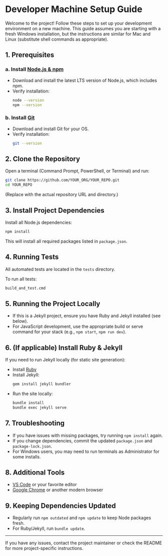 # Developer Machine Setup Guide

Welcome to the project! Follow these steps to set up your development environment on a new machine. This guide assumes you are starting with a fresh Windows installation, but the instructions are similar for Mac and Linux (substitute shell commands as appropriate).

## 1. Prerequisites

### a. Install [Node.js & npm](https://nodejs.org/)
- Download and install the latest LTS version of Node.js, which includes npm.
- Verify installation:
  ```sh
  node --version
  npm --version
  ```

### b. Install [Git](https://git-scm.com/)
- Download and install Git for your OS.
- Verify installation:
  ```sh
  git --version
  ```

## 2. Clone the Repository

Open a terminal (Command Prompt, PowerShell, or Terminal) and run:
```sh
git clone https://github.com/YOUR_ORG/YOUR_REPO.git
cd YOUR_REPO
```
(Replace with the actual repository URL and directory.)

## 3. Install Project Dependencies

Install all Node.js dependencies:
```sh
npm install
```
This will install all required packages listed in `package.json`.

## 4. Running Tests

All automated tests are located in the `tests` directory.

To run all tests:
```cmd
build_and_test.cmd
```

## 5. Running the Project Locally

- If this is a Jekyll project, ensure you have Ruby and Jekyll installed (see below).
- For JavaScript development, use the appropriate build or serve command for your stack (e.g., `npm start`, `npm run dev`).

## 6. (If applicable) Install Ruby & Jekyll
If you need to run Jekyll locally (for static site generation):
- Install [Ruby](https://www.ruby-lang.org/en/downloads/)
- Install Jekyll:
  ```sh
  gem install jekyll bundler
  ```
- Run the site locally:
  ```sh
  bundle install
  bundle exec jekyll serve
  ```

## 7. Troubleshooting
- If you have issues with missing packages, try running `npm install` again.
- If you change dependencies, commit the updated `package.json` and `package-lock.json`.
- For Windows users, you may need to run terminals as Administrator for some installs.

## 8. Additional Tools
- [VS Code](https://code.visualstudio.com/) or your favorite editor
- [Google Chrome](https://www.google.com/chrome/) or another modern browser

## 9. Keeping Dependencies Updated
- Regularly run `npm outdated` and `npm update` to keep Node packages fresh.
- For Ruby/Jekyll, run `bundle update`.

---

If you have any issues, contact the project maintainer or check the README for more project-specific instructions.
